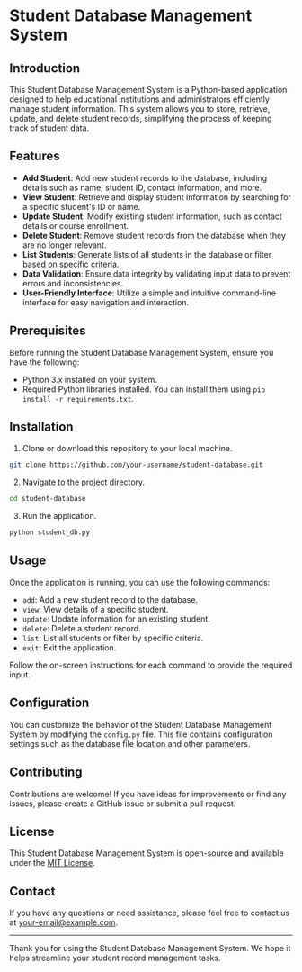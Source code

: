 # Student Database Management System

## Introduction
This Student Database Management System is a Python-based application designed to help educational institutions and administrators efficiently manage student information. This system allows you to store, retrieve, update, and delete student records, simplifying the process of keeping track of student data.

## Features
- **Add Student**: Add new student records to the database, including details such as name, student ID, contact information, and more.
- **View Student**: Retrieve and display student information by searching for a specific student's ID or name.
- **Update Student**: Modify existing student information, such as contact details or course enrollment.
- **Delete Student**: Remove student records from the database when they are no longer relevant.
- **List Students**: Generate lists of all students in the database or filter based on specific criteria.
- **Data Validation**: Ensure data integrity by validating input data to prevent errors and inconsistencies.
- **User-Friendly Interface**: Utilize a simple and intuitive command-line interface for easy navigation and interaction.

## Prerequisites
Before running the Student Database Management System, ensure you have the following:

- Python 3.x installed on your system.
- Required Python libraries installed. You can install them using `pip install -r requirements.txt`.

## Installation
1. Clone or download this repository to your local machine.

```bash
git clone https://github.com/your-username/student-database.git
```

2. Navigate to the project directory.

```bash
cd student-database
```

3. Run the application.

```bash
python student_db.py
```

## Usage
Once the application is running, you can use the following commands:

- `add`: Add a new student record to the database.
- `view`: View details of a specific student.
- `update`: Update information for an existing student.
- `delete`: Delete a student record.
- `list`: List all students or filter by specific criteria.
- `exit`: Exit the application.

Follow the on-screen instructions for each command to provide the required input.

## Configuration
You can customize the behavior of the Student Database Management System by modifying the `config.py` file. This file contains configuration settings such as the database file location and other parameters.

## Contributing
Contributions are welcome! If you have ideas for improvements or find any issues, please create a GitHub issue or submit a pull request.

## License
This Student Database Management System is open-source and available under the [MIT License](LICENSE).

## Contact
If you have any questions or need assistance, please feel free to contact us at [your-email@example.com](mailto:your-email@example.com).

---

Thank you for using the Student Database Management System. We hope it helps streamline your student record management tasks.
